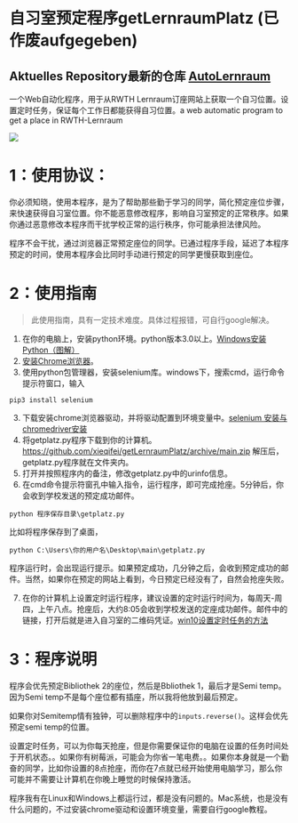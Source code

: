 # 自习室预定程序getLernraumPlatz (已作废aufgegeben)
## Aktuelles Repository最新的仓库 [AutoLernraum](https://github.com/xieqifei/AutoLernraum)

一个Web自动化程序，用于从RWTH Lernraum订座网站上获取一个自习位置。设置定时任务，保证每个工作日都能获得自习位置。a web automatic program to get a place in RWTH-Lernraum

![](https://i.loli.net/2020/10/05/QihqIymWxtpC5S2.jpg)

# 1：使用协议：

你必须知晓，使用本程序，是为了帮助那些勤于学习的同学，简化预定座位步骤，来快速获得自习室位置。你不能恶意修改程序，影响自习室预定的正常秩序。如果你通过恶意修改本程序而干扰学校正常的运行秩序，你可能承担法律风险。

程序不会干扰，通过浏览器正常预定座位的同学。已通过程序手段，延迟了本程序预定的时间，使用本程序会比同时手动进行预定的同学更慢获取到座位。

# 2：使用指南

> 此使用指南，具有一定技术难度。具体过程报错，可自行google解决。

1. 在你的电脑上，安装python环境。python版本3.0以上。[Windows安装Python（图解）](http://c.biancheng.net/view/4161.html)
2. [安装Chrome浏览器](https://www.google.cn/chrome/index.html)。
3. 使用python包管理器，安装selenium库。windows下，搜索cmd，运行命令提示符窗口，输入

```shell
pip3 install selenium
```

3. 下载安装chrome浏览器驱动，并将驱动配置到环境变量中。[selenium 安装与 chromedriver安装](https://www.cnblogs.com/lfri/p/10542797.html)
4. 将getplatz.py程序下载到你的计算机。https://github.com/xieqifei/getLernraumPlatz/archive/main.zip 解压后，getplatz.py程序就在文件夹内。
5. 打开并按照程序内的备注，修改getplatz.py中的urinfo信息。
6. 在cmd命令提示符窗孔中输入指令，运行程序，即可完成抢座。5分钟后，你会收到学校发送的预定成功邮件。

```shell
python 程序保存目录\getplatz.py
```

比如将程序保存到了桌面，

```shell
python C:\Users\你的用户名\Desktop\main\getplatz.py
```
程序运行时，会出现运行提示。如果预定成功，几分钟之后，会收到预定成功的邮件。当然，如果你在预定的网站上看到，今日预定已经没有了，自然会抢座失败。

7. 在你的计算机上设置定时运行程序，建议设置的定时运行时间为，每周天-周四，上午八点。抢座后，大约8:05会收到学校发送的定座成功邮件。邮件中的链接，打开后就是进入自习室的二维码凭证。[win10设置定时任务的方法](https://www.jb51.net/os/win10/735135.html)

# 3：程序说明

程序会优先预定Bibliothek 2的座位，然后是Bbliothek 1，最后才是Semi temp。因为Semi temp不是每个座位都有插座，所以我将他放到最后预定。

如果你对Semitemp情有独钟，可以删除程序中的`inputs.reverse()`。这样会优先预定semi temp的位置。

设置定时任务，可以为你每天抢座，但是你需要保证你的电脑在设置的任务时间处于开机状态。。如果你有树莓派，可能会为你省一笔电费。。如果你本身就是一个勤奋的同学，比如你设置的8点抢座，而你在7点就已经开始使用电脑学习，那么你可能并不需要让计算机在你晚上睡觉的时候保持激活。

程序我有在Linux和Windows上都运行过，都是没有问题的。Mac系统，也是没有什么问题的，不过安装chrome驱动和设置环境变量，需要自行google教程。
